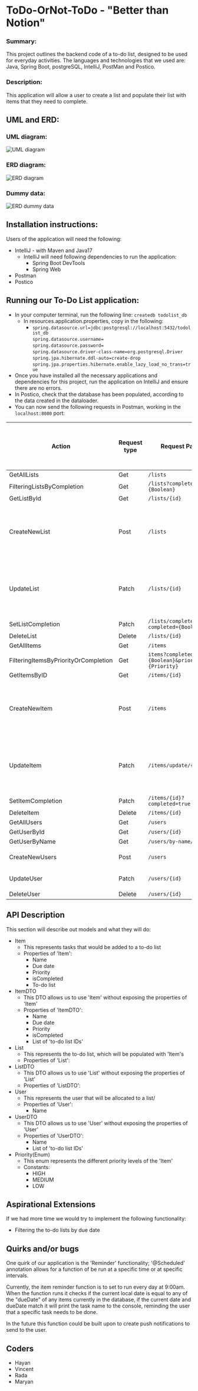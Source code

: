 # ToDo-OrNot-ToDo - "Better than Notion"

### Summary:
This project outlines the backend code of a to-do list, designed to be used for everyday activities.
The languages and technologies that we used are: Java, Spring Boot, postgreSQL, IntelliJ, PostMan and Postico.

### Description:
This application will allow a user to create a list and populate their list with items that they need to complete.

## UML and ERD:
### UML diagram: 
![UML diagram](BackEnd.jpg)

### ERD diagram:
![ERD diagram](erdForBackEnd.png)

### Dummy data:
![ERD dummy data](ERD%20Dummy%20data.png)

## Installation instructions:
Users of the application will need the following:
- IntelliJ - with Maven and Java17
  - IntelliJ will need following dependencies to run the application:
    - Spring Boot DevTools
    - Spring Web 
- Postman
- Postico

## Running our To-Do List application:
* In your computer terminal, run the following line: `createdb todolist_db`
  * In resources.application.properties, copy in the following:
    * `spring.datasource.url=jdbc:postgresql://localhost:5432/todolist_db`<br/>
      `spring.datasource.username=`<br/>
      `spring.datasource.password=`<br/>
      `spring.datasource.driver-class-name=org.postgresql.Driver`<br/>
      `spring.jpa.hibernate.ddl-auto=create-drop`<br/>
      `spring.jpa.properties.hibernate.enable_lazy_load_no_trans=true`<br/>
* Once you have installed all the necessary applications and dependencies for this project, run the application on IntelliJ and ensure there are no errors.
* In Postico, check that the database has been populated, according to the data created in the dataloader.
* You can now send the following requests in Postman, working in the `localhost:8080` port:

| Action                               | Request type | Request Path                                    | Request Body Required and Example Request Bodies                                                                               |    
|--------------------------------------|--------------|-------------------------------------------------|--------------------------------------------------------------------------------------------------------------------------------|
| GetAllLists                          | Get          | `/lists`                                        |                                                                                                                                |
| FilteringListsByCompletion           | Get          | `/lists?completed={Boolean}`                    |                                                                                                                                |
| GetListById                          | Get          | `/lists/{id}`                                   |                                                                                                                                |
| CreateNewList                        | Post         | `/lists`                                        | ✅ : <br/> `{"listName" : "Gifts",`<br/> `"isCompleted" : "false",`<br/> `"itemIds" : [2],`<br/> `"userIds" : [1]}`             |
| UpdateList                           | Patch        | `/lists/{id}`                                   | ✅ : <br/> `{"listName" : "Gifts",`<br/> `"isCompleted" : "false",`<br/> `"itemIds" : [2],`<br/> `"userIds" : [1]}`              |                                   |                                                                                                         |
| SetListCompletion                    | Patch        | `/lists/complete/{id}?completed={Boolean}`      |                                                                                                                                |
| DeleteList                           | Delete       | `/lists/{id}`                                   |                                                                                                                                |
| GetAllItems                          | Get          | `/items`                                        |                                                                                                                                |
| FilteringItemsByPriorityOrCompletion | Get          | `items?completed={Boolean}&priority={Priority}` |                                                                                                                                |
| GetItemsByID                         | Get          | `/items/{id}`                                   |                                                                                                                                |
| CreateNewItem                        | Post         | `/items`                                        | ✅ : <br/>  `{"taskName" : "eggs",`<br/> ` "dueDate" : "2022-06-23",`<br/>  `"priority": "HIGH",`<br/> `"isCompleted" : false}` |
| UpdateItem                           | Patch        | `/items/update/{id}`                            | ✅ : <br/>  `{"taskName" : "eggs",`<br/> ` "dueDate" : "2022-06-23",`<br/>  `"priority": "HIGH",`<br/> `"isCompleted" : false}`  |                               |                                                                                                         |
| SetItemCompletion                    | Patch        | `/items/{id}?completed=true`                    |                                                                                                                                |
| DeleteItem                           | Delete       | `/items/{id}`                                   |                                                                                                                                |
| GetAllUsers                          | Get          | `/users`                                        |                                                                                                                                |
| GetUserById                          | Get          | `/users/{id}`                                   |                                                                                                                                |
| GetUserByName                        | Get          | `/users/by-name/{name}`                         |                                                                                                                                |
| CreateNewUsers                       | Post         | `/users`                                        | ✅ : <br/> `{"name" : "Tim"}`                                                                                                   |
| UpdateUser                           | Patch        | `/users/{id}`                                   | ✅ : <br/> `{"name" : "Tim"}`                                                                                                   |
| DeleteUser                           | Delete       | `/users/{id}`                                   |                                                                                                                                |

## API Description
This section will describe out models and what they will do:

  - Item
    - This represents tasks that would be added to a to-do list
    - Properties of 'Item':
      - Name
      - Due date
      - Priority 
      - isCompleted
      - To-do list
  - ItemDTO 
    - This DTO allows us to use 'Item' without exposing the properties of 'Item'
    - Properties of 'ItemDTO':
        - Name
        - Due date
        - Priority
        - isCompleted
        - List of 'to-do list IDs'
  - List
    - This represents the to-do list, which will be populated with 'Item's
    - Properties of 'List':
  - ListDTO
    - This DTO allows us to use 'List' without exposing the properties of 'List'
    - Properties of 'ListDTO':
  - User
    - This represents the user that will be allocated to a list/
    - Properties of 'User':
      - Name
  - UserDTO
    - This DTO allows us to use 'User' without exposing the properties of 'User'
    - Properties of 'UserDTO':
      - Name
      - List of 'to-do list IDs'
  - Priority(Enum)
    - This enum represents the different priority levels of the 'Item'
    - Constants:
      - HIGH
      - MEDIUM 
      - LOW




## Aspirational Extensions 
If we had more time we would try to implement the following functionality:
* Filtering the to-do lists by due date


## Quirks and/or bugs
One quirk of our application is the 'Reminder' functionality; '@Scheduled' annotation allows for a function of be run at
a specific time or at specific intervals.<br />

Currently, the item reminder function is to set to run every day at 9:00am. When the function runs it checks if the current local date is equal to any of the "dueDate" of any items currently in the database, if the current date and dueDate match it will print the task name to the console, reminding the user that a specific task needs to be done.

In the future this function could be built upon to create push notifications to send to the user.

## Coders
- Hayan 
- Vincent 
- Rada 
- Maryan




